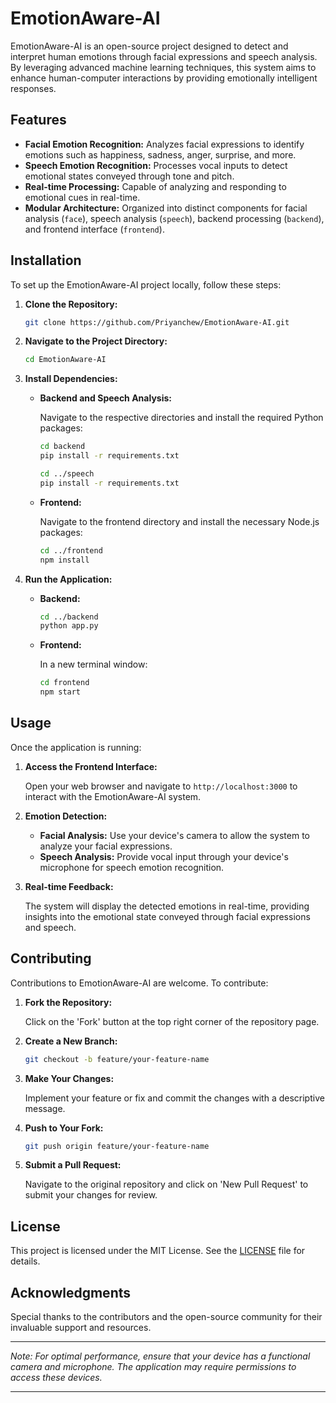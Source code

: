 # EmotionAware-AI

EmotionAware-AI is an open-source project designed to detect and interpret human emotions through facial expressions and speech analysis. By leveraging advanced machine learning techniques, this system aims to enhance human-computer interactions by providing emotionally intelligent responses.

## Features

- **Facial Emotion Recognition:** Analyzes facial expressions to identify emotions such as happiness, sadness, anger, surprise, and more.
- **Speech Emotion Recognition:** Processes vocal inputs to detect emotional states conveyed through tone and pitch.
- **Real-time Processing:** Capable of analyzing and responding to emotional cues in real-time.
- **Modular Architecture:** Organized into distinct components for facial analysis (`face`), speech analysis (`speech`), backend processing (`backend`), and frontend interface (`frontend`).

## Installation

To set up the EmotionAware-AI project locally, follow these steps:

1. **Clone the Repository:**

   ```bash
   git clone https://github.com/Priyanchew/EmotionAware-AI.git
   ```

2. **Navigate to the Project Directory:**

   ```bash
   cd EmotionAware-AI
   ```

3. **Install Dependencies:**

   - **Backend and Speech Analysis:**

     Navigate to the respective directories and install the required Python packages:

     ```bash
     cd backend
     pip install -r requirements.txt
     ```

     ```bash
     cd ../speech
     pip install -r requirements.txt
     ```

   - **Frontend:**

     Navigate to the frontend directory and install the necessary Node.js packages:

     ```bash
     cd ../frontend
     npm install
     ```

4. **Run the Application:**

   - **Backend:**

     ```bash
     cd ../backend
     python app.py
     ```

   - **Frontend:**

     In a new terminal window:

     ```bash
     cd frontend
     npm start
     ```

## Usage

Once the application is running:

1. **Access the Frontend Interface:**

   Open your web browser and navigate to `http://localhost:3000` to interact with the EmotionAware-AI system.

2. **Emotion Detection:**

   - **Facial Analysis:** Use your device's camera to allow the system to analyze your facial expressions.
   - **Speech Analysis:** Provide vocal input through your device's microphone for speech emotion recognition.

3. **Real-time Feedback:**

   The system will display the detected emotions in real-time, providing insights into the emotional state conveyed through facial expressions and speech.

## Contributing

Contributions to EmotionAware-AI are welcome. To contribute:

1. **Fork the Repository:**

   Click on the 'Fork' button at the top right corner of the repository page.

2. **Create a New Branch:**

   ```bash
   git checkout -b feature/your-feature-name
   ```

3. **Make Your Changes:**

   Implement your feature or fix and commit the changes with a descriptive message.

4. **Push to Your Fork:**

   ```bash
   git push origin feature/your-feature-name
   ```

5. **Submit a Pull Request:**

   Navigate to the original repository and click on 'New Pull Request' to submit your changes for review.

## License

This project is licensed under the MIT License. See the [LICENSE](LICENSE) file for details.

## Acknowledgments

Special thanks to the contributors and the open-source community for their invaluable support and resources.

---

*Note: For optimal performance, ensure that your device has a functional camera and microphone. The application may require permissions to access these devices.*

--- 

